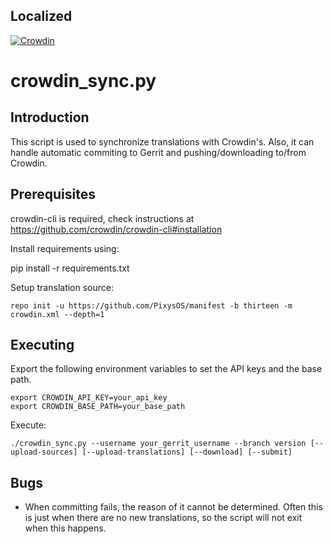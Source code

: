 
Localized
----------
[![Crowdin](https://badges.crowdin.net/pixysos/localized.svg)](https://crowdin.com/project/pixysos)


crowdin_sync.py
==================

Introduction
------------
This script is used to synchronize translations with Crowdin's. Also, it can handle
automatic commiting to Gerrit and pushing/downloading to/from Crowdin.

Prerequisites
-------------
crowdin-cli is required, check instructions at https://github.com/crowdin/crowdin-cli#installation

Install requirements using:

pip install -r requirements.txt

Setup translation source:

    repo init -u https://github.com/PixysOS/manifest -b thirteen -m crowdin.xml --depth=1

Executing
---------
Export the following environment variables to set the API keys and the base path.

    export CROWDIN_API_KEY=your_api_key
    export CROWDIN_BASE_PATH=your_base_path

Execute:

    ./crowdin_sync.py --username your_gerrit_username --branch version [--upload-sources] [--upload-translations] [--download] [--submit]

Bugs
----
 - When committing fails, the reason of it cannot be determined. Often this is just when there
   are no new translations, so the script will not exit when this happens.
